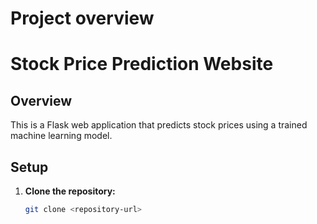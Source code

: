 # Project overview 
# Stock Price Prediction Website

## Overview

This is a Flask web application that predicts stock prices using a trained machine learning model.

## Setup

1. **Clone the repository:**

   ```bash
   git clone <repository-url>
